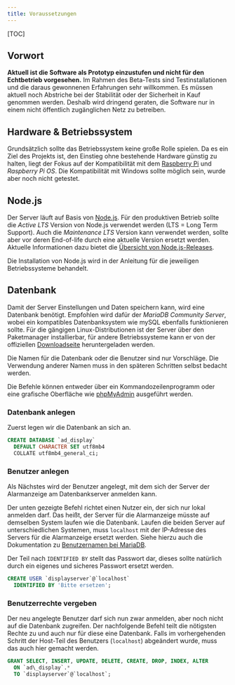 ```yaml
---
title: Voraussetzungen
---
```

[TOC]

## Vorwort
**Aktuell ist die Software als Prototyp einzustufen und nicht für den Echtbetrieb vorgesehen.**
Im Rahmen des Beta-Tests sind Testinstallationen und die daraus gewonnenen Erfahrungen sehr willkommen.
Es müssen aktuell noch Abstriche bei der Stabilität oder der Sicherheit in Kauf genommen werden.
Deshalb wird dringend geraten, die Software nur in einem nicht öffentlich zugänglichen Netz zu betreiben.

## Hardware & Betriebssystem
Grundsätzlich sollte das Betriebssystem keine große Rolle spielen.
Da es ein Ziel des Projekts ist, den Einstieg ohne bestehende Hardware günstig zu halten, liegt der Fokus auf der Kompatibilität mit dem [Raspberry Pi](https://www.raspberrypi.org/) und _Raspberry Pi OS_.
Die Kompatibilität mit Windows sollte möglich sein, wurde aber noch nicht getestet.

## Node.js
Der Server läuft auf Basis von [Node.js](https://nodejs.org/).
Für den produktiven Betrieb sollte die _Active LTS_ Version von Node.js verwendet werden (LTS = Long Term Support).
Auch die _Maintenance LTS_ Version kann verwendet werden, sollte aber vor deren End-of-life durch eine aktuelle Version ersetzt werden.
Aktuelle Informationen dazu bietet die [Übersicht von Node.js-Releases](https://nodejs.org/en/about/releases/).

Die Installation von Node.js wird in der Anleitung für die jeweiligen Betriebssysteme behandelt. 

## Datenbank
Damit der Server Einstellungen und Daten speichern kann, wird eine Datenbank benötigt.
Empfohlen wird dafür der _MariaDB Community Server_, wobei ein kompatibles Datenbanksystem wie mySQL ebenfalls funktionieren sollte.
Für die gängigen Linux-Distributionen ist der Server über den Paketmanager installierbar, für andere Betriebssysteme kann er von der offiziellen [Downloadseite](https://mariadb.com/downloads/#mariadb_platform-mariadb_server) heruntergeladen werden.

Die Namen für die Datenbank oder die Benutzer sind nur Vorschläge.
Die Verwendung anderer Namen muss in den späteren Schritten selbst bedacht werden.

Die Befehle können entweder über ein Kommandozeilenprogramm oder eine grafische Oberfläche wie [phpMyAdmin](https://www.phpmyadmin.net/) ausgeführt werden.

### Datenbank anlegen
Zuerst legen wir die Datenbank an sich an.

```sql
CREATE DATABASE `ad_display`
  DEFAULT CHARACTER SET utf8mb4
  COLLATE utf8mb4_general_ci;
```

### Benutzer anlegen
Als Nächstes wird der Benutzer angelegt, mit dem sich der Server der Alarmanzeige am Datenbankserver anmelden kann.

Der unten gezeigte Befehl richtet einen Nutzer ein, der sich nur lokal anmelden darf.
Das heißt, der Server für die Alarmanzeige müsste auf demselben System laufen wie die Datenbank.
Laufen die beiden Server auf unterschiedlichen Systemen, muss `localhost` mit der IP-Adresse des Servers für die Alarmanzeige ersetzt werden.
Siehe hierzu auch die Dokumentation zu [Benutzernamen bei MariaDB](https://mariadb.com/kb/en/create-user/#account-names).

Der Teil nach `IDENTIFIED BY` stellt das Passwort dar, dieses sollte natürlich durch ein eigenes und sicheres Passwort ersetzt werden.

```sql
CREATE USER `displayserver`@`localhost`
  IDENTIFIED BY 'Bitte ersetzen';
```

### Benutzerrechte vergeben
Der neu angelegte Benutzer darf sich nun zwar anmelden, aber noch nicht auf die Datenbank zugreifen.
Der nachfolgende Befehl teilt die nötigsten Rechte zu und auch nur für diese eine Datenbank.
Falls im vorhergehenden Schritt der Host-Teil des Benutzers (`localhost`) abgeändert wurde, muss das auch hier gemacht werden.

```sql
GRANT SELECT, INSERT, UPDATE, DELETE, CREATE, DROP, INDEX, ALTER
  ON `ad\_display`.*
  TO `displayserver`@`localhost`;
```